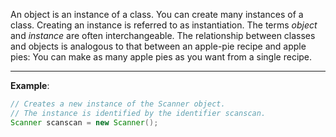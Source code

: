 An object is an instance of a class. You can create many instances of a class. Creating an instance is referred to as instantiation. The terms _object_ and _instance_ are often interchangeable. The relationship between classes and objects is analogous to that between an apple-pie recipe and apple pies: You can make as many apple pies as you want from a single recipe.

---
__Example__:
``` java
// Creates a new instance of the Scanner object.
// The instance is identified by the identifier scanscan.
Scanner scanscan = new Scanner();
```

